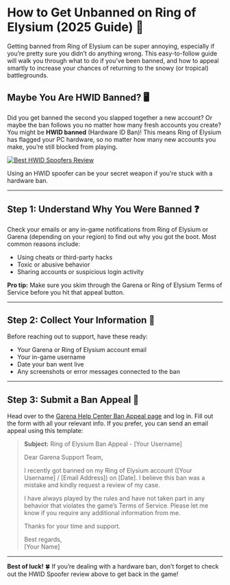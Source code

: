 # How to Get Unbanned on Ring of Elysium (2025 Guide) 🎯

Getting banned from Ring of Elysium can be super annoying, especially if you’re pretty sure you didn’t do anything wrong. This easy-to-follow guide will walk you through what to do if you’ve been banned, and how to appeal smartly to increase your chances of returning to the snowy (or tropical) battlegrounds.

## Maybe You Are HWID Banned? 🖥️

Did you get banned the second you slapped together a new account? Or maybe the ban follows you no matter how many fresh accounts you create? You might be **HWID banned** (Hardware ID Ban)! This means Ring of Elysium has flagged your PC hardware, so no matter how many new accounts you make, you’re still blocked from playing.

[![Best HWID Spoofers Review](https://img.shields.io/badge/Best%20HWID%20Spoofers-Read%20Review-brightgreen?style=for-the-badge&logo=origin)](https://hwid-spoofer.mystrikingly.com/)

Using an HWID spoofer can be your secret weapon if you’re stuck with a hardware ban.

---

## Step 1: Understand Why You Were Banned ❓

Check your emails or any in-game notifications from Ring of Elysium or Garena (depending on your region) to find out why you got the boot. Most common reasons include:  
- Using cheats or third-party hacks  
- Toxic or abusive behavior  
- Sharing accounts or suspicious login activity  

**Pro tip:** Make sure you skim through the Garena or Ring of Elysium Terms of Service before you hit that appeal button.

---

## Step 2: Collect Your Information 📝

Before reaching out to support, have these ready:  
- Your Garena or Ring of Elysium account email  
- Your in-game username  
- Date your ban went live  
- Any screenshots or error messages connected to the ban  

---

## Step 3: Submit a Ban Appeal 📧

Head over to the [Garena Help Center Ban Appeal page](https://help.ea.com/en/help/account/information-about-banned-or-suspended-accounts/) and log in. Fill out the form with all your relevant info. If you prefer, you can send an email appeal using this template:

> **Subject:** Ring of Elysium Ban Appeal - [Your Username]  
>  
> Dear Garena Support Team,  
>  
> I recently got banned on my Ring of Elysium account ([Your Username] / [Email Address]) on [Date]. I believe this ban was a mistake and kindly request a review of my case.  
>  
> I have always played by the rules and have not taken part in any behavior that violates the game’s Terms of Service. Please let me know if you require any additional information from me.  
>  
> Thanks for your time and support.  
>  
> Best regards,  
> [Your Name]

---

**Best of luck!** 🍀 If you’re dealing with a hardware ban, don’t forget to check out the HWID Spoofer review above to get back in the game!